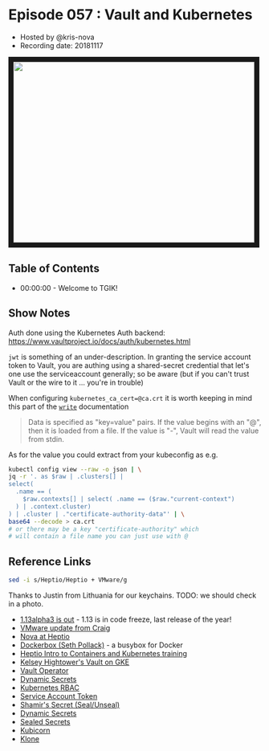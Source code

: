 # Episode 057 : Vault and Kubernetes

- Hosted by @kris-nova
- Recording date: 20181117

<!--- Thumbnailed embed of the video, n8Xo_ghCIOSY is the video id from the youtube url --->

<a href="https://www.youtube.com/watch?v=7aR6k9xBN94
" target="_blank"><img src="http://img.youtube.com/vi/7aR6k9xBN94/hqdefault.jpg" width="480" height="360" border="10" /></a>

## Table of Contents

- 00:00:00 - Welcome to TGIK!


## Show Notes

Auth done using the Kubernetes Auth backend:
https://www.vaultproject.io/docs/auth/kubernetes.html

`jwt` is something of an under-description. In granting the service account token to Vault, you are authing using a shared-secret credential that let's one use the serviceaccount generally; so be aware (but if you can't trust Vault or the wire to it ... you're in trouble)

When configuring `kubernetes_ca_cert=@ca.crt` it is worth keeping in mind this part of the [`write`](https://www.vaultproject.io/docs/commands/write.html) documentation

> Data is specified as "key=value" pairs. If the value begins with an "@", then it is loaded from a file. If the value is "-", Vault will read the value from stdin.
> 
As for the value you could extract from your kubeconfig as e.g.

```bash
kubectl config view --raw -o json | \
jq -r '. as $raw | .clusters[] | 
select(
  .name == (
    $raw.contexts[] | select( .name == ($raw."current-context")
  ) | .context.cluster)
) | .cluster | ."certificate-authority-data"' | \
base64 --decode > ca.crt
# or there may be a key "certificate-authority" which
# will contain a file name you can just use with @
```

## Reference Links

 ```bash
 sed -i s/Heptio/Heptio + VMware/g
 ```
 Thanks to Justin from Lithuania for our keychains. TODO: we should check in a photo. 
 
 - [1.13alpha3 is out](https://github.com/kubernetes/kubernetes/releases/tag/v1.13.0-alpha.3) - 1.13 is in code freeze, last release of the year!
 - [VMware update from Craig](https://blog.heptio.com/heptio-will-be-joining-forces-with-vmware-on-a-shared-cloud-native-mission-b01225b1bc9e)
 - [Nova at Heptio](https://twitter.com/krisnova/status/932685715934187520?s=21)
 - [Dockerbox (Seth Pollack)](https://github.com/sethpollack/dockerbox) - a busybox for Docker
 - [Heptio Intro to Containers and Kubernetes training](https://www.eventbrite.com/e/intro-to-containers-and-kubernetes-seattle-tickets-50999092659?utm_medium=youtube&utm_source=tgik&utm_campaign=tgik_heptio_training)
 - [Kelsey Hightower's Vault on GKE](https://github.com/kelseyhightower/vault-on-google-kubernetes-engine)
  - [Vault Operator](https://github.com/coreos/vault-operator)
 - [Dynamic Secrets](https://www.hashicorp.com/blog/why-we-need-dynamic-secrets)
 - [Kubernetes RBAC](https://kubernetes.io/docs/reference/access-authn-authz/rbac/)
 - [Service Account Token](https://github.com/kubernetes/client-go/tree/master/examples/in-cluster-client-configuration#authenticating-inside-the-cluster)
 - [Shamir's Secret (Seal/Unseal)](https://en.wikipedia.org/wiki/Shamir%27s_Secret_Sharing)
 - [Dynamic Secrets](https://medium.com/@gmaliar/dynamic-secrets-on-kubernetes-pods-using-vault-35d9094d169)
 - [Sealed Secrets](https://github.com/bitnami-labs/sealed-secrets)
 - [Kubicorn](https://github.com/kubicorn/kubicorn)
 - [Klone](https://github.com/kris-nova/klone)
